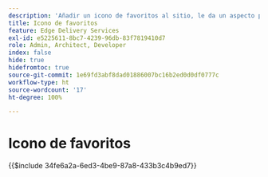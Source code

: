 ```yaml
---
description: 'Añadir un icono de favoritos al sitio, le da un aspecto profesional en los exploradores del visitante:'
title: Icono de favoritos
feature: Edge Delivery Services
exl-id: e5225611-8bc7-4239-96db-83f7819410d7
role: Admin, Architect, Developer
index: false
hide: true
hidefromtoc: true
source-git-commit: 1e69fd3abf8dad01886007bc16b2ed0d0df0777c
workflow-type: ht
source-wordcount: '17'
ht-degree: 100%

---
```


# Icono de favoritos

{{$include 34fe6a2a-6ed3-4be9-87a8-433b3c4b9ed7}}
